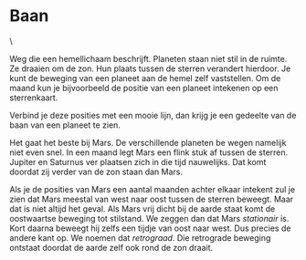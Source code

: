 # Baan

\

Weg die een hemellichaam beschrijft. Planeten staan niet stil in de
ruimte. Ze draaien om de zon. Hun plaats tussen de sterren verandert
hierdoor. Je kunt de beweging van een planeet aan de hemel zelf
vaststellen. Om de maand kun je bijvoorbeeld de positie van een planeet
intekenen op een sterrenkaart.

Verbind je deze posities met een mooie lijn, dan krijg je een gedeelte
van de baan van een planeet te zien.

Het gaat het beste bij Mars. De verschillende planeten be wegen namelijk
niet even snel. In een maand legt Mars een flink stuk af tussen de
sterren. Jupiter en Saturnus ver plaatsen zich in die tijd nauwelijks.
Dat komt doordat zij verder van de zon staan dan Mars.

Als je de posities van Mars een aantal maanden achter elkaar intekent
zul je zien dat Mars meestal van west naar oost tussen de sterren
beweegt. Maar dat is niet altijd het geval. Als Mars vrij dicht bij de
aarde staat komt de oostwaartse beweging tot stilstand. We zeggen dan
dat Mars *stationair* is. Kort daarna beweegt hij zelfs een tijdje van
oost naar west. Dus precies de andere kant op. We noemen dat
*retrograad*. Die retrograde beweging ontstaat doordat de aarde zelf ook
rond de zon draait.
